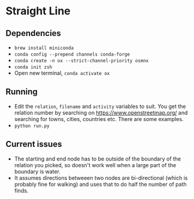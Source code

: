 # Straight Line

## Dependencies

- `brew install miniconda`
- `conda config --prepend channels conda-forge`
- `conda create -n ox --strict-channel-priority osmnx`
- `conda init zsh`
- Open new terminal, `conda activate ox`

## Running

- Edit the `relation`, `filename` and `activity` variables to suit.  You get the relation number by searching on https://www.openstreetmap.org/ and
  searching for towns, cities, countries etc.  There are some examples.
- `python run.py`

## Current issues

- The starting and end node has to be outside of the boundary of the relation you picked, so doesn't work well when a large part of the 
  boundary is water.
- It assumes directions betweeen two nodes are bi-directional (which is probably fine for walking) and uses that to do half the number of
  path finds.